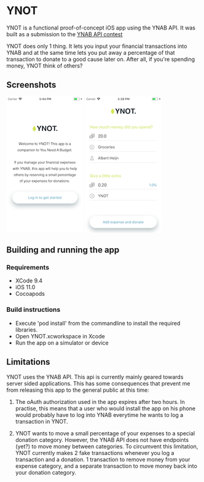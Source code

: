# YNOT
YNOT is a functional proof-of-concept iOS app using the YNAB API. It was built as a submission to the [YNAB API contest](https://www.youneedabudget.com/contest-ynab-api/)

YNOT does only 1 thing. It lets you input your financial transactions into YNAB and at the same time lets you put away a percentage of that transaction to donate to a good cause later on. After all, if you're spending money, YNOT think of others?


## Screenshots
<img src="Screenshot-1.png" alt="drawing" width="200px"/>
<img src="Screenshot-2.png" alt="drawing" width="200px"/>

## Building and running the app

### Requirements
- XCode 9.4
- iOS 11.0
- Cocoapods

### Build instructions
- Execute 'pod install' from the commandline to install the required libraries.
- Open YNOT.xcworkspace in Xcode
- Run the app on a simulator or device


## Limitations
YNOT uses the YNAB API. This api is currently mainly geared towards server sided applications. This has some consequences that prevent me from releasing this app to the general public at this time:

1) The oAuth authorization used in the app expires after two hours. In practise, this means that a user who would install the app on his phone would probably have to log into YNAB everytime he wants to log a transaction in YNOT.

2) YNOT wants to move a small percentage of your expenses to a special donation category. However, the YNAB API does not have endpoints (yet?) to move money between categories. To circumvent this limitation, YNOT currently makes 2 fake transactions whenever you log a transaction and a donation. 1 transaction to remove money from your expense category, and a separate transaction to move money back into your donation category.
